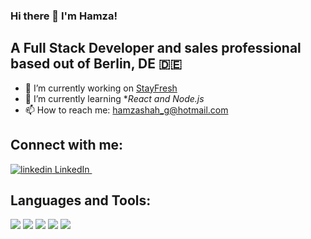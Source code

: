 ### Hi there 👋 I'm Hamza!
## A Full Stack Developer and sales professional based out of Berlin, DE 🇩🇪

- 🔭 I’m currently working on [StayFresh](https://www.stayfresh.lol/users/sign_in)
- 🌱 I’m currently learning **React and Node.js*
- 📫 How to reach me: hamzashah_g@hotmail.com

## Connect with me:
 <a href="https://www.linkedin.com/in/hamzashah/" rel="nofollow noreferrer">
    <img src="https://i.stack.imgur.com/gVE0j.png" alt="linkedin"> LinkedIn
  </a> &nbsp;

## Languages and Tools:
<a href= https://getbootstrap.com/><img src="https://img.shields.io/badge/Bootstrap-563D7C?style=for-the-badge&logo=bootstrap&logoColor=white"/></a> <a href= https://www.w3.org/TR/CSS/#css><img src="https://img.shields.io/badge/CSS3-1572B6?style=for-the-badge&logo=css3&logoColor=white"/></a> <a href= https://www.ruby-lang.org/en/><img src="https://img.shields.io/badge/Ruby-CC342D?style=for-the-badge&logo=ruby&logoColor=white"/></a> <a href= https://git-scm.com/><img src="https://img.shields.io/badge/GIT-E44C30?style=for-the-badge&logo=git&logoColor=white"/></a> <a href= https://html.spec.whatwg.org/><img src="https://img.shields.io/badge/HTML5-E34F26?style=for-the-badge&logo=html5&logoColor=white"/></a>

